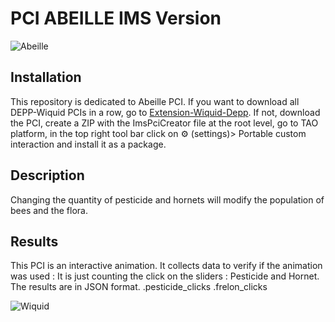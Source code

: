 # PCI ABEILLE IMS Version
<img src="./PCI-Abeille-IMS-Version/tree/master/interaction/creator/img/icon.svg" alt="Abeille" title="Abeille PCI">

## Installation 
This repository is dedicated to Abeille PCI. If you want to download all DEPP-Wiquid PCIs in a row, go to [Extension-Wiquid-Depp](https://github.com/janfix/Extension-Wiquid-Depp).
If not, download the PCI, create a ZIP with the ImsPciCreator file at the root level, go to TAO platform, in the top right tool bar click on ⚙️ (settings)> Portable custom interaction and install it as a package.

## Description
Changing the quantity of pesticide and hornets will modify the population of bees and the flora.

## Results
This PCI is an interactive animation. It collects data to verify if the animation was used : 
It is just counting the click on the sliders : Pesticide and Hornet.
The results are in JSON format.
.pesticide_clicks
.frelon_clicks

<img src="https://www.wiquid.fr/wp-content/uploads/2021/12/cropped-cropped-WonderP50.png" alt="Wiquid" title="Wiquid">